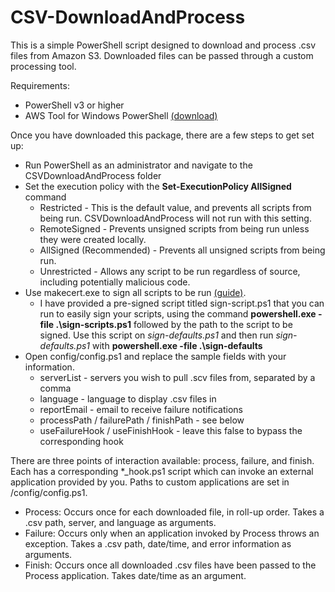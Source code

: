 # CSV-DownloadAndProcess
This is a simple PowerShell script designed to download and process .csv files from Amazon S3. Downloaded files can be passed through a custom processing tool.

Requirements:
- PowerShell v3 or higher
- AWS Tool for Windows PowerShell [(download)](http://aws.amazon.com/powershell/)

Once you have downloaded this package, there are a few steps to get set up:   
- Run PowerShell as an administrator and navigate to the CSVDownloadAndProcess folder     
- Set the execution policy with the **Set-ExecutionPolicy AllSigned** command   
    - Restricted - This is the default value, and prevents all scripts from being run.   CSVDownloadAndProcess will not run with this setting.   
    - RemoteSigned - Prevents unsigned scripts from being run unless they were created locally.
    - AllSigned (Recommended) - Prevents all unsigned scripts from being run.   
    - Unrestricted - Allows any script to be run regardless of source, including potentially malicious code. 
- Use makecert.exe to sign all scripts to be run     [(guide)](http://www.hanselman.com/blog/SigningPowerShellScripts.aspx).
    - I have provided a pre-signed script titled sign-script.ps1 that you can run to easily sign your scripts, using the command **powershell.exe -file .\sign-scripts.ps1** followed by the path to the script to be signed. Use this script on *sign-defaults.ps1* and then run *sign-defaults.ps1* with **powershell.exe -file .\sign-defaults**   
- Open config/config.ps1 and replace the sample fields with your information.  
    - serverList - servers you wish to pull .scv files from, separated by a comma
    - language - language to display .csv files in
    - reportEmail - email to receive failure notifications
    - processPath / failurePath / finishPath - see below
    - useFailureHook / useFinishHook - leave this false to bypass the corresponding hook  

There are three points of interaction available: process, failure, and finish. Each has a corresponding *_hook.ps1 script which can invoke an external application provided by you. Paths to custom applications are set in /config/config.ps1.
- Process: Occurs once for each downloaded file, in roll-up order. Takes a .csv path, server, and language as arguments.
- Failure: Occurs only when an application invoked by Process throws an exception. Takes a .csv path, date/time, and error information as arguments. 
- Finish: Occurs once all downloaded .csv files have been passed to the Process application. Takes date/time as an argument.